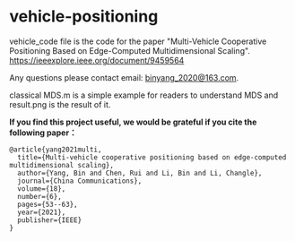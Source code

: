 # vehicle-positioning

vehicle_code file is the code for the paper
"Multi-Vehicle Cooperative Positioning Based on Edge-Computed Multidimensional Scaling".  
https://ieeexplore.ieee.org/document/9459564

Any questions please contact email: binyang_2020@163.com.

classical MDS.m is a simple example for readers to understand MDS
and result.png is the result of it.

__If you find this project useful, we would be grateful if you cite the following paper：__

```
@article{yang2021multi,  
  title={Multi-vehicle cooperative positioning based on edge-computed multidimensional scaling},  
  author={Yang, Bin and Chen, Rui and Li, Bin and Li, Changle},  
  journal={China Communications},  
  volume={18},  
  number={6},  
  pages={53--63},  
  year={2021},  
  publisher={IEEE}  
}
```
